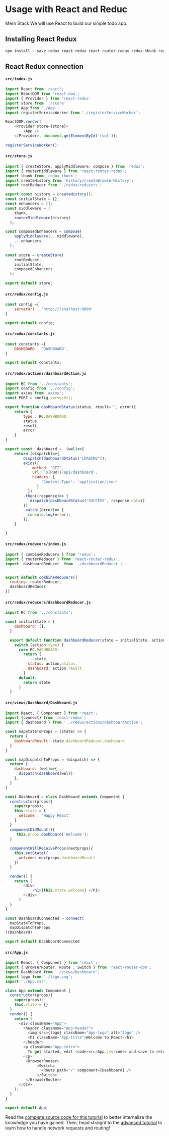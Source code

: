 # Usage with React and Reduc
Mern Stack 
We will use React to build our simple todo app.

## Installing React Redux

```js
npm install --save redux react-redux react-router-redux redux-thunk react-router-dom axios 
```

## React Redux connection 

#### `src/index.js`

```js
import React from 'react';
import ReactDOM from 'react-dom';
import { Provider } from 'react-redux'
import store from './store'
import App from './App';
import registerServiceWorker from './registerServiceWorker';

ReactDOM.render(
    <Provider store={store}>
        <App />
    </Provider>, document.getElementById('root'));
    
registerServiceWorker();
```

#### `src/store.js`

```js
import { createStore, applyMiddleware, compose } from 'redux';
import { routerMiddleware } from 'react-router-redux';
import thunk from 'redux-thunk';
import createHistory from 'history/createBrowserHistory';
import rootReducer from './redux/reducers';

export const history = createHistory();
const initialState = {};
const enhancers = [];
const middleware = [
    thunk,
    routerMiddleware(history)
  ];

const composedEnhancers = compose(
    applyMiddleware(...middleware),
    ...enhancers
  );
  
const store = createStore(
    rootReducer,
    initialState,
    composedEnhancers
  );
  
export default store;   
```

#### `src/redux/config.js`

```js
const config ={
    serverUrl : 'http://localhost:8080'
}

export default config;
```

#### `src/redux/constants.js`

```js
const constants ={
    DASHBOARD : 'DASHBOARD',
}

export default constants;
```

#### `src/redux/actions/dashboardAction.js`

```js
import RC from '../constants';
import config from '../config';
import axios from 'axios';
const PORT = config.serverUrl;

export function dashboardStatus(status, result='', error){  
    return {
        type : RC.DASHBOARD,
        status,
        result,
        error
    }
}

export const  dashboard =  (wel)=>{
    return (dispatch)=>{
        dispatch(dashboardStatus("LOADING"));      
        axios({  
            method: 'GET',
            url: `${PORT}/api/dashboard`,
            headers: {
                'Content-Type': 'application/json'
              }
          })
        .then((response)=> {
           dispatch(dashboardStatus("SUCCESS", response.data))
        })
        .catch((error)=> {
          console.log(error);
        });
    }

}
```

#### `src/redux/reducers/index.js`

```js
import { combineReducers } from 'redux';
import { routerReducer } from 'react-router-redux';
import  dashboardReducer  from './dashboardReducer';


export default combineReducers({
  routing: routerReducer,
  dashboardReducer
})
```

#### `src/redux/reducers/dashboardReducer.js`

```js
import RC from '../constants';

const initialState = {
    dashboard: [],
  }

  export default function dashboardReducer(state = initialState, action) {
    switch (action.type) {
      case RC.DASHBOARD:
        return {
          ...state,
          status: action.status,
          dashboard: action.result
        }
      default:
        return state
      }
  }
```

#### `src/views/Dashboard/Dashboard.js`

```js
import React, { Component } from 'react';
import {connect} from 'react-redux';
import { dashboard } from '../redux/actions/dashboardAction';

const mapStateToProps = (state) => {
  return {
    dashboardResult: state.dashboardReducer.dashboard
  }
}

const mapDispatchToProps = (dispatch) => {
  return {  
    dashboard: (wel)=>{
      dispatch(dashboard(wel))
    },
  } 
}

const Dashboard = class Dashboard extends Component {
  constructor(props){
    super(props);
    this.state = {
      welcome : 'Happy React'  
    }
  }
  componentDidMount(){
     this.props.dashboard('Welcome');  
  }
  
  componentWillReceiveProps(nextprops){ 
    this.setState({
      welcome: nextprops.dashboardResult
    })
  }

  render() {
    return (      
        <div>
            <h1>{this.state.welcome} </h1>   
        </div>    
      )
  }
}

const DashboardConnected = connect(
  mapStateToProps,
  mapDispatchToProps
)(Dashboard)

export default DashboardConnected
```

#### `src/App.js`

```js
import React, { Component } from 'react';
import { BrowserRouter, Route , Switch } from 'react-router-dom';
import Dashboard from './views/Dashboard';
import logo from './logo.svg';
import './App.css';

class App extends Component {
  constructor(props){
    super(props);
    this.state = {}   
  }
  render() {
    return (
      <div className="App">
        <header className="App-header">
          <img src={logo} className="App-logo" alt="logo" />
          <h1 className="App-title">Welcome to React</h1>
        </header>
        <p className="App-intro">
          To get started, edit <code>src/App.js</code> and save to reload.
        </p>
		 <BrowserRouter>
              <Switch>    
                <Route path="/" component={Dashboard} /> 
              </Switch>
         </BrowserRouter>
      </div>
    );
  }
}

export default App;

```

Read the [complete source code for this tutorial](ExampleTodoList.md) to better internalize the knowledge you have gained. Then, head straight to the [advanced tutorial](../advanced/README.md) to learn how to handle network requests and routing!
